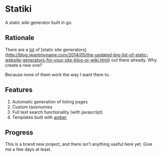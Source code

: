 # Statiki

A static wiki generator built in go.

## Rationale

There are a [lot](http://staticsitegenerators.net/) of 
[static site generators] (http://blog.iwantmyname.com/2014/05/the-updated-big-list-of-static-website-generators-for-your-site-blog-or-wiki.html) 
out there already.  Why create a new one?

Because none of them work the way I want them to.

## Features

1. Automatic generation of listing pages
2. Custom taxonomies
3. Full text search functionality (with javascript)
4. Templates built with [amber](https://github.com/eknkc/amber)

## Progress

This is a brand new project, and there isn't anything useful here yet.  Give me a few days at least.
